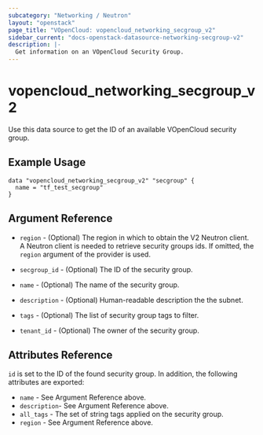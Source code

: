 ```yaml
---
subcategory: "Networking / Neutron"
layout: "openstack"
page_title: "VOpenCloud: vopencloud_networking_secgroup_v2"
sidebar_current: "docs-openstack-datasource-networking-secgroup-v2"
description: |-
  Get information on an VOpenCloud Security Group.
---
```


# vopencloud\_networking\_secgroup\_v2

Use this data source to get the ID of an available VOpenCloud security group.

## Example Usage

```hcl
data "vopencloud_networking_secgroup_v2" "secgroup" {
  name = "tf_test_secgroup"
}
```

## Argument Reference

* `region` - (Optional) The region in which to obtain the V2 Neutron client.
  A Neutron client is needed to retrieve security groups ids. If omitted, the
  `region` argument of the provider is used.

* `secgroup_id` - (Optional) The ID of the security group.

* `name` - (Optional) The name of the security group.

* `description` - (Optional) Human-readable description the the subnet.

* `tags` - (Optional) The list of security group tags to filter.

* `tenant_id` - (Optional) The owner of the security group.

## Attributes Reference

`id` is set to the ID of the found security group. In addition, the following
attributes are exported:

* `name` - See Argument Reference above.
* `description`- See Argument Reference above.
* `all_tags` - The set of string tags applied on the security group.
* `region` - See Argument Reference above.
